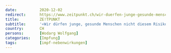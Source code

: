 ```yaml
---
date:          2020-12-02
redirect:      https://www.zeitpunkt.ch/wir-duerfen-junge-gesunde-menschen-nicht-diesem-risiko-aussetzen
title:         ZE!TPUNKT
subtitle:      '«Wir dürfen junge, gesunde Menschen nicht diesem Risiko aussetzen!»'
country:       CH
persons:       [Wodarg Wolfgang]
categories:    [Impfung]
tags:          [impf-nebenwirkungen]
---
```

